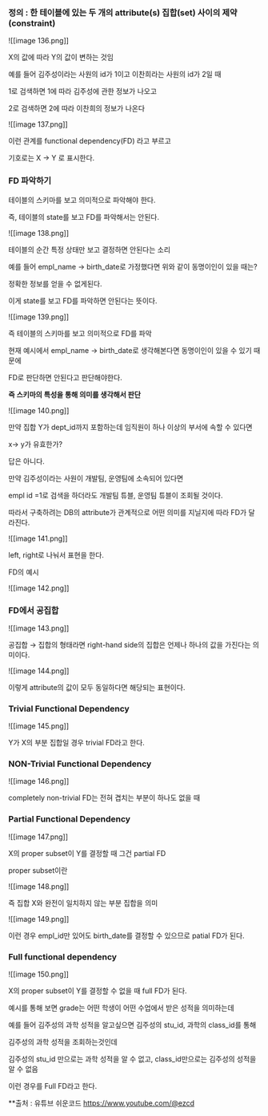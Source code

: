   

  

### 정의 : 한 테이블에 있는 두 개의 attribute(s) 집합(set) 사이의 제약(constraint)

  

  

![[image 136.png]]

X의 값에 따라 Y의 값이 변하는 것임

예를 들어 김주성이라는 사원의 id가 1이고 이찬희라는 사원의 id가 2일 때

1로 검색하면 1에 따라 김주성에 관한 정보가 나오고

2로 검색하면 2에 따라 이찬희의 정보가 나온다

  

![[image 137.png]]

이런 관계를 functional dependency(FD) 라고 부르고

기호로는 X → Y 로 표시한다.

  

### FD 파악하기

테이블의 스키마를 보고 의미적으로 파악해야 한다.

즉, 테이블의 state를 보고 FD를 파악해서는 안된다.

  

![[image 138.png]]

테이블의 순간 특정 상태만 보고 결정하면 안된다는 소리

예를 들어 empl_name → birth_date로 가정했다면 위와 같이 동명이인이 있을 때는?

정확한 정보를 얻을 수 없게된다.

이게 state를 보고 FD를 파악하면 안된다는 뜻이다.

  

![[image 139.png]]

즉 테이블의 스키마를 보고 의미적으로 FD를 파악

현재 예시에서 empl_name → birth_date로 생각해본다면 동명이인이 있을 수 있기 때문에

FD로 판단하면 안된다고 판단해야한다.

  

**즉 스키마의 특성을 통해 의미를 생각해서 판단**

  

  

![[image 140.png]]

만약 집합 Y가 dept_id까지 포함하는데 임직원이 하나 이상의 부서에 속할 수 있다면

x→ y가 유효한가?

답은 아니다.

만약 김주성이라는 사원이 개발팀, 운영팀에 소속되어 있다면

empl id =1로 검색을 하더라도 개발팀 튜블, 운영팀 튜블이 조회될 것이다.

따라서 구축하려는 DB의 attribute가 관계적으로 어떤 의미를 지닐지에 따라 FD가 달라진다.

  

![[image 141.png]]

left, right로 나눠서 표현을 한다.

  

FD의 예시

![[image 142.png]]

  

  

### FD에서 공집합

![[image 143.png]]

공집합 → 집합의 형태라면 right-hand side의 집합은 언제나 하나의 값을 가진다는 의미이다.

  

![[image 144.png]]

이렇게 attribute의 값이 모두 동일하다면 해당되는 표현이다.

  

  

### Trivial Functional Dependency

![[image 145.png]]

Y가 X의 부분 집합일 경우 trivial FD라고 한다.

  

### **NON-Trivial Functional Dependency**

![[image 146.png]]

completely non-trivial FD는 전혀 겹치는 부분이 하나도 없을 때

  

### Partial Functional Dependency

  

![[image 147.png]]

X의 proper subset이 Y를 결정할 때 그건 partial FD

  

proper subset이란

![[image 148.png]]

즉 집합 X와 완전이 일치하지 않는 부분 집합을 의미

  

![[image 149.png]]

이런 경우 empl_id만 있어도 birth_date를 결정할 수 있으므로 patial FD가 된다.

  

### Full functional dependency

![[image 150.png]]

X의 proper subset이 Y를 결정할 수 없을 때 full FD가 된다.

예시를 통해 보면 grade는 어떤 학생이 어떤 수업에서 받은 성적을 의미하는데

예를 들어 김주성의 과학 성적을 알고싶으면 김주성의 stu_id, 과학의 class_id를 통해

김주성의 과학 성적을 조회하는것인데

김주성의 stu_id 만으로는 과학 성적을 알 수 없고, class_id만으로는 김주성의 성적을 알 수 없음

  

이런 경우를 Full FD라고 한다.



**출처 : 유튜브 쉬운코드 https://www.youtube.com/@ezcd